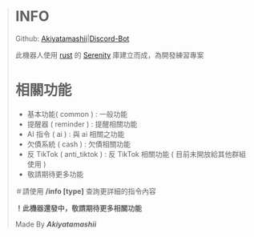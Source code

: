> # **INFO**
> 
> Github: [Akiyatamashii](https://github.com/Akiyatamashii "Github")|[Discord-Bot](https://github.com/Akiyatamashii/discord-bot-rs)
> 
> 此機器人使用 [rust](https://www.rust-lang.org/zh-TW "Rust官網") 的 [Serenity](https://docs.rs/serenity/latest/serenity/ "Serenity文件") 庫建立而成，為開發練習專案
> 
> # 相關功能
> 
> - 基本功能( common ) : 一般功能
> - 提醒器 ( reminder ) : 提醒相關功能
> - AI 指令 ( ai ) : 與 ai 相關之功能
> - 欠債系統 ( cash ) : 欠債相關功能
> - 反 TikTok ( anti_tiktok ) : 反 TikTok 相關功能 ( 目前未開放給其他群組使用 )
> - 敬請期待更多功能
> 
> ＃請使用 **/info [type]** 查詢更詳細的指令內容
> 
> **！此機器還發中，敬請期待更多相關功能**
> 
> Made By **_Akiyatamashii_**
